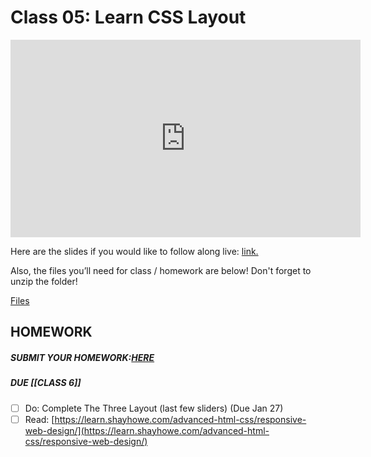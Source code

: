 # Class 05: Learn CSS Layout

<iframe width="560" height="316" src="https://www.youtube.com/embed/E6Z8cWU_fjI" title="Learn CSS Layout in 2022! Free Software Engineering Bootcamp! (class 05) - #100Devs" frameborder="0" allow="accelerometer; autoplay; clipboard-write; encrypted-media; gyroscope; picture-in-picture" allowfullscreen></iframe>

Here are the slides if you would like to follow along live: [link.](https://slides.com/leonnoel/100devs2-css-more-basics)

Also, the files you’ll need for class / homework are below! Don't forget to unzip the folder!

[Files](https://drive.google.com/file/d/1bCfEIHVAXuDo_XERIoog1bcuJfIqrgpv/view?usp=sharing)

## HOMEWORK

##### SUBMIT YOUR HOMEWORK:[HERE](https://forms.gle/w9Awq51mxmcYHy4h7)

##### DUE [[CLASS 6]]

- [ ]   Do: Complete The Three Layout (last few sliders) (Due Jan 27)
- [ ]   Read: [https://learn.shayhowe.com/advanced-html-css/responsive-web-design/](https://learn.shayhowe.com/advanced-html-css/responsive-web-design/)